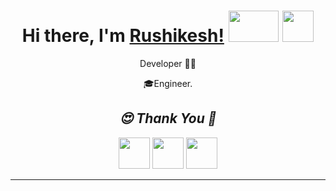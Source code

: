 <p align="center">
  <h1 align="center"><b>Hi there, I'm <a href="https://www.github.com/imrushikesh">Rushikesh!</a></b>
  <img src="https://media.giphy.com/media/z24q9PQNlw19u/giphy.gif" width = "80px" height = "50px"/>
   <a  href="https://www.linkedin.com/in/rushikesh-patil-1a3937189"><img  src="https://icons8.com/vue-static/landings/animated-icons-new/icons/material-filled/linkedin-bounce/linkedin-bounce.gif" width = "50px" height = "50px"/></a>
<!--     <a href="mailto:"><img  src="https://icons8.com/vue-static/landings/animated-icons-new/icons/ios-glyph/open-letter/open-letter.gif" width = "50px" height = "50px"/></a> -->
  </h1>
</p>




<p align="center"> Developer 👨‍💻</p>
<p align="center">🎓Engineer.</p>

<!-- <p align="center"><b><i> Front End Developer  </i></b></p> -->

<!-- <p align="center"> I always eager to learn new Things. Skillset : </p>

```

                          ✔️ HTML                     ✔️ CSS                     ✔️ Javascript 
                          ✔️ Bootstrap                ✔️ WordPress               ✔️ Illustrator & Photoshop
                          ✔️ C                        ✔️ C++  
                          

``` -->


  
<!-- <p align="center">📫 Open to Collaborate, Contact me ⬇️</p> -->


<p align="center">
  <h2 align="center"><i>😍 Thank You 🙏 </i></h2> 
  
 <p align="center"> <a  href="https://www.github.com/imrushikesh"><img  src="https://media.giphy.com/media/du3J3cXyzhj75IOgvA/giphy.gif" width = "50px" height = "50px"/></a>
<a  href="https://www.linkedin.com/in/rushikesh-patil-1a3937189"><img  src="https://icons8.com/vue-static/landings/animated-icons-new/icons/material-filled/linkedin-bounce/linkedin-bounce.gif" width = "50px" height = "50px"/></a>
<a href="mailto:rushipatil241297@gmail.com"><img  src="https://icons8.com/vue-static/landings/animated-icons-new/icons/ios-glyph/open-letter/open-letter.gif" width = "50px" height = "50px"/> </a></p>
<!--    <a href="mailto:rushipatil241297@gmail.com"><img  src="https://image.flaticon.com/icons/png/512/104/104069.png" width = "40px" height = "40px"/></a> -->
          
</p>
 
 ***
